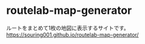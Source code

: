# routelab-map-generator
ルートをまとめて1枚の地図に表示するサイトです。
https://souring001.github.io/routelab-map-generator/
